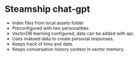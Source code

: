 # Steamship chat-gpt


- Index files from local assets folder
- Preconfigured with two personalities.
- VectorDB learning configured, data can be added with api.
- Uses indexed data to create personal responses.
- Keeps track of time and date.
- Keeps conversation history context in vector memory.



